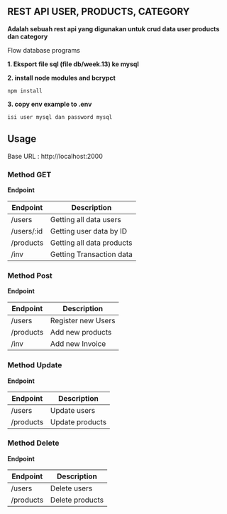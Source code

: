 ## REST API USER, PRODUCTS, CATEGORY

**Adalah sebuah rest api yang digunakan untuk crud data user products dan category**

Flow database programs

**1. Eksport file sql (file db/week.13) ke mysql**

**2. install node modules and bcrypct**
```
npm install
```
**3. copy env example to .env**
```
isi user mysql dan password mysql 
```

## Usage 

Base URL : http://localhost:2000

### Method GET

**Endpoint**

| Endpoint  | Description |
| ------------- | ------------- |
| /users  | Getting all data users  |
| /users/:id  | Getting user data by ID  |
| /products | Getting all data products |
| /inv | Getting Transaction data |

### Method Post

**Endpoint**

| Endpoint  | Description |
| ------------- | ------------- |
| /users  | Register new Users  |
| /products | Add new products |
| /inv | Add new Invoice |

### Method Update

**Endpoint**

| Endpoint  | Description |
| ------------- | ------------- |
| /users  | Update users  |
| /products | Update products |

### Method Delete

**Endpoint**

| Endpoint  | Description |
| ------------- | ------------- |
| /users  | Delete users  |
| /products | Delete products |

